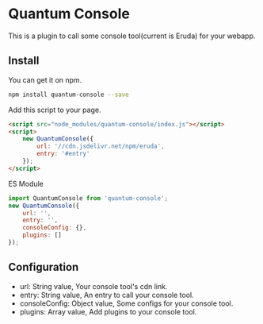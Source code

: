 # Quantum Console
This is a plugin to call some console tool(current is Eruda) for your webapp.

## Install

You can get it on npm.
```bash
npm install quantum-console --save
```

Add this script to your page.

```html
<script src="node_modules/quantum-console/index.js"></script>
<script>
    new QuantumConsole({
        url: '//cdn.jsdelivr.net/npm/eruda',
        entry: '#entry'
    });
</script>
```

ES Module
```javascript
import QuantumConsole from 'quantum-console';
new QuantumConsole({
    url: '',
    entry: '',
    consoleConfig: {},
    plugins: []
});
```

## Configuration

* url: String value, Your console tool's cdn link.
* entry: String value, An entry to call your console tool.
* consoleConfig: Object value, Some configs for your console tool.
* plugins: Array value, Add plugins to your console tool.